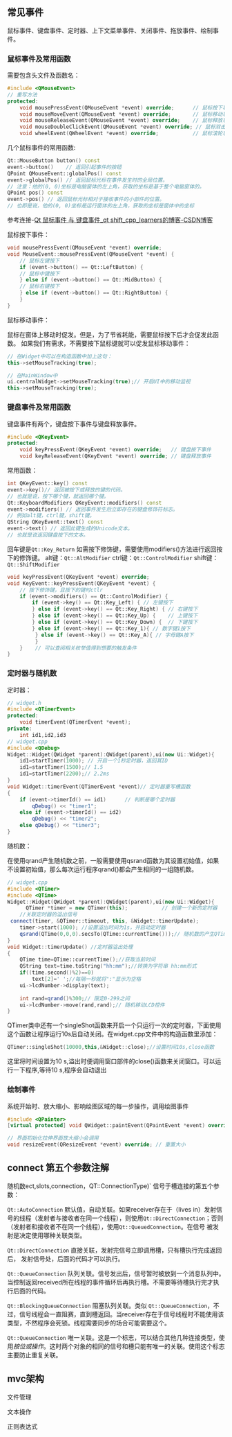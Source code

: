 ## 常见事件

鼠标事件、键盘事件、定时器、上下文菜单事件、关闭事件、拖放事件、绘制事件。

### 鼠标事件及常用函数

需要包含头文件及函数名：

```C++
#include <QMouseEvent>
// 重写方法
protected:
	void mousePressEvent(QMouseEvent *event) override;		// 鼠标按下事件
	void mouseMoveEvent(QMouseEvent *event) override;		// 鼠标移动事件
	void mouseReleaseEvent(QMouseEvent *event) override;	// 鼠标释放事件
	void mouseDoubleClickEvent(QMouseEvent *event) override; // 鼠标双击事件
	void wheelEvent(QWheelEvent *event) override;			// 鼠标滚轮事件
```

几个鼠标事件的常用函数:

```C++
Qt::MouseButton button() const
event->button()    // 返回引起事件的按钮
QPoint QMouseEvent::globalPos() const
event->globalPos() // 返回鼠标光标在事件发生时的全局位置。
// 注意：他的(0, 0)坐标是电脑窗体的左上角，获取的坐标是基于整个电脑窗体的。
QPoint pos() const
event->pos() // 返回鼠标光标相对于接收事件的小部件的位置。
// 也即是说，他的(0, 0)坐标是运行窗体的左上角，获取的坐标是窗体中的坐标
```

参考连接-[Qt 鼠标事件 与 键盘事件_qt shift_cpp_learners的博客-CSDN博客](https://blog.csdn.net/cpp_learner/article/details/114407707)

鼠标按下事件：

```C++
void mousePressEvent(QMouseEvent *event) override;
void MouseEvent::mousePressEvent(QMouseEvent *event) {
	// 鼠标左键按下
	if (event->button() == Qt::LeftButton) {
	// 鼠标中键按下
	} else if (event->button() == Qt::MidButton) {
	// 鼠标右键按下
	} else if (event->button() == Qt::RightButton) {
	}
}
```

鼠标移动事件：

鼠标在窗体上移动时促发。但是，为了节省耗能，需要鼠标按下后才会促发此函数。
如果我们有需求，不需要按下鼠标键就可以促发鼠标移动事件：

```c++
// 在Widget中可以在构造函数中加上这句：
this->setMouseTracking(true);
```

```c++
// 在MainWindow中
ui.centralWidget->setMouseTracking(true);// 开启UI中的移动监视
this->setMouseTracking(true);
```

### 键盘事件及常用函数

键盘事件有两个，键盘按下事件与键盘释放事件。

```c++
#include <QKeyEvent>
protected:
	void keyPressEvent(QKeyEvent *event) override;	 // 键盘按下事件
	void keyReleaseEvent(QKeyEvent *event) override; // 键盘释放事件
```

常用函数：

```C++
int QKeyEvent::key() const
event->key()// 返回被按下或释放的键的代码。
// 也就是说，按下哪个键，就返回哪个键。
Qt::KeyboardModifiers QKeyEvent::modifiers() const
event->modifiers() // 返回事件发生后立即存在的键盘修饰符标志。
// 例如alt键，ctrl键，shift键。
QString QKeyEvent::text() const
event->text() // 返回此键生成的Unicode文本。
// 也就是说返回键盘按下的文本。
```

回车键是`Qt::Key_Return`
如需按下修饰键，需要使用modifiers()方法进行返回按下的修饰键。
alt键：`Qt::AltModifier` ctrl键：`Qt::ControlModifier` shift键：`Qt::ShiftModifier`

```c++
void keyPressEvent(QKeyEvent *event) override;
void KeyEvent::keyPressEvent(QKeyEvent *event) {
	// 按下修饰键，且按下的键时ctlr
	if (event->modifiers() == Qt::ControlModifier) {	
		if (event->key() == Qt::Key_Left) {	// 左键按下
		} else if (event->key() == Qt::Key_Right) {	// 右键按下
		} else if (event->key() == Qt::Key_Up) {	// 上键按下
		} else if (event->key() == Qt::Key_Down) {	// 下键按下
		} else if (event->key() == Qt::Key_1){ // 数字键1按下
         } else if (event->key() == Qt::Key_A){ // 字母键A按下
         }
	}    // 可以查阅相关枚举值得到想要的触发条件
}
```

### 定时器与随机数

定时器：

```C++
// widget.h
#include <QTimerEvent>
protected:
	void timerEvent(QTimerEvent *event);
private:
	int id1,id2,id3
// widget.cpp
#include <QDebug>
Widget::Widget(QWidget *parent):QWidget(parent),ui(new Ui::Widget){
    id1=startTimer(1000); // 开启一个1秒定时器，返回其ID
	id1=startTimer(1500);// 1.5
	id1=startTimer(2200);// 2.2ms
}   
void Widget::timerEvent(QTimerEvent *event)// 定时器重写槽函数
{
    if (event->timerId() == id1)      // 判断是哪个定时器
        qDebug() << "timer1";
    else if (event->timerId() == id2) 
        qDebug() << "timer2";
    else qDebug() << "timer3";
}
```

随机数：

在使用qrand产生随机数之前，一般需要使用qsrand函数为其设置初始值，如果不设置初始值，那么每次运行程序qrand()都会产生相同的一组随机数。

```C++
// widget.cpp
#include <QTimer>
#include <QTime>
Widget::Widget(QWidget *parent):QWidget(parent),ui(new Ui::Widget){
      QTimer *timer = new QTimer(this);           // 创建一个新的定时器
    //关联定时器的溢出信号
 connect(timer, &QTimer::timeout, this, &Widget::timerUpdate);
    timer->start(1000); //设置溢出时间为1s，并启动定时器
    qsrand(QTime(0,0,0).secsTo(QTime::currentTime()));// 随机数的产生QTime类
}   
void Widget::timerUpdate() //定时器溢出处理
{
    QTime time=QTime::currentTime();//获取当前时间
    QString text=time.toString("hh:mm");//转换为字符串 hh:mm形式
    if((time.second()%2)==0)
        text[2]=' ';//每隔一秒就将":"显示为空格
    ui->lcdNumber->display(text);
    
    int rand=qrand()%300;// 限定0-299之间
    ui->lcdNumber->move(rand,rand);// 随机移动LCD控件
}
```

QTimer类中还有一个singleShot函数来开启一个只运行一次的定时器，下面使用这个函数让程序运行10s后自动关闭。在widget.cpp文件中的构造函数里添加：

```C++
QTimer::singleShot(10000,this,&Widget::close);//设置时间10s,close函数
```

这里将时间设置为10 s,溢出时便调用窗口部件的close()函数来关闭窗口。可以运行一下程序,等待10 s,程序会自动退出

### 绘制事件

系统开始时、放大缩小、影响绘图区域的每一步操作，调用绘图事件

```C++
#include <QPainter>
[virtual protected] void QWidget::paintEvent(QPaintEvent *event) override;

// 界面初始化拉伸界面放大缩小会调用
void resizeEvent(QResizeEvent *event) override; // 重置大小
```



## connect 第五个参数注解

随机数ect,slots,connection，QT::ConnectionType)` 信号于槽连接的第五个参数：

`Qt::AutoConnection`  默认值，自动关联。如果receiver存在于（lives in）发射信号的线程（发射者与接收者在同一个线程），则使用`Qt::DirectConnection`；否则（发射者和接收者不在同一个线程），使用`Qt::QueuedConnection`。在信号 被发射是决定使用哪种关联类型。

`Qt::DirectConnection`  直接关联，发射完信号立即调用槽，只有槽执行完成返回后， 发射信号处，后面的代码才可以执行。

`Qt::QueueConnection`  队列关联。信号发出后，信号暂时被放到一个消息队列中。当控制返回received所在线程的事件循环后再执行槽。不需要等待槽执行完才执行后面的代码。 

`Qt::BlockingQueueConnection` 阻塞队列关联。类似 `Qt::QueueConnection`，不过，信号线程会一直阻赛，直到槽返回。当receiver存在于信号线程时不能使用该类型，不然程序会死锁。线程需要同步的场合可能需要这个。

`Qt::QueueConnection` 唯一关联。这是一个标志，可以结合其他几种连接类型，使用*按位或操作*。这时两个对象的相同的信号和槽只能有唯一的关联。使用这个标志主要防止重复关联。



## mvc架构



文件管理

文本操作

正则表达式
